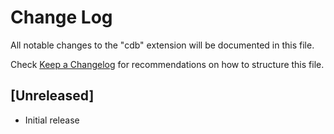 # Change Log

All notable changes to the "cdb" extension will be documented in this file.

Check [Keep a Changelog](http://keepachangelog.com/) for recommendations on how to structure this file.

## [Unreleased]

- Initial release